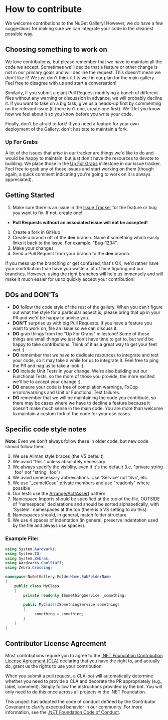 # How to contribute

We welcome contributions to the NuGet Gallery! However, we do have a few suggestions for making sure we can integrate your code in the cleanest possible way.

## Choosing something to work on
We love contributions, but please remember that we have to maintain all the code we accept. Sometimes we'll decide that a feature or other change is not in our primary goals and will decline the request. This doesn't mean we don't like it! We just don't think it fits well in our plan for the main gallery. Feel free to disagree with us and start a conversation!

Similarly, if you submit a giant Pull Request modifying a bunch of different files without any warning or discussion in advance, we will probably decline it. If you want to take on a big task, give us a heads-up first by commenting on the relevant issue (if there isn't one, create one first). We'll let you know how we feel about it so you know before you write your code.

Finally, don't be afraid to fork! If you need a feature for your own deployment of the Gallery, don't hesitate to maintain a fork.

### Up For Grabs
A lot of the issues that arise in our tracker are things we'd like to do and would be happy to maintain, but just don't have the resources to devote to building. We place those in the [Up For Grabs](https://github.com/NuGet/NuGetGallery/issues?milestone=13&page=1&state=open) milestone in our issue tracker. Feel free to grab any of those issues and start working on them (though again, a quick comment indicating you're going to work on it is always appreciated).

## Getting Started
1. Make sure there is an issue in the [Issue Tracker](https://github.com/NuGet/NuGetGallery/issues) for the feature or bug you want to fix. If not, create one!
  * **Pull Requests without an associated issue will not be accepted!**
1. Create a fork in GitHub
1. Create a branch off of the **dev** branch. Name it something which easily links it back to the issue. For example: "Bug-1234".
1. Make your changes
1. Send a Pull Request from your branch to the **dev** branch.

If you mess up the branching or get confused, that's OK, we'd rather have your contribution than have you waste a lot of time figuring out our branches. However, using the right branches will help us immensely and will make it much easier for us to quickly accept your contribution!

## DOs and DON'Ts
* **DO** follow the code style of the rest of the gallery. When you can't figure out what the style for a particular aspect is, please bring that up in your PR and we'd be happy to advise you.
* **DON'T** surprise us with big Pull Requests. If you have a feature you want to work on, file an Issue so we can discuss it.
* **DO** grab things from the "Up For Grabs" milestone! Some of those things are small things we just don't have time to get to, but we'd be happy to take contributions. Think of it as a great way to get your feet wet :)
* **DO** remember that we have to dedicate resources to integrate and test your code, so it may take a while for us to integrate it. Feel free to ping the PR and nag us to take a look :)
* **DO** include Unit Tests in your change. We're also building out our Functional Tests, so the more of those you provide, the more excited we'll be to accept your change :).
* **DO** ensure your code is free of compilation warnings, FxCop errors/warnings and Unit or Functional Test failures.
* **DO** remember that we will be maintaining the code you contribute, so there may be cases where we have to decline a feature because it doesn't make much sense in the main code. You are more than welcome to maintain a custom fork of the code for your use cases.

## Specific code style notes

**Note**: Even we don't always follow these in older code, but new code should follow them.

1. We use Allman style braces (the VS default)
1. We avoid "this." unless absolutely necessary
1. We always specify the visiblity, even if it's the default (i.e. "private string _foo" not "string _foo")
1. We avoid unnecessary abbreviations. Use 'Service' not 'Svc', etc.
1. We use "_camelCase" private members and use "readonly" where possible
1. Our tests use the [Arrange/Act/Assert](http://c2.com/cgi/wiki?ArrangeActAssert) pattern
1. Namespace Imports should be specified at the top of the file, OUTSIDE of "namespace" declarations and should be sorted alphabetically, with 'System.' namespaces at the top (there is a VS setting to do this):
1. Namespaces should, in general, match folder structure.
1. We use 4 spaces of indentation (in general, preserve indentation used by the file and always use spaces).

### Example File:

```C#
using System.Aardvarks;
using System.IO;
using System.Zebras;
using Aardvarks.CoolStuff;
using Zebra.Crossing;

namespace NuGetGallery.FolderName.SubFolderName 
{
    public class MyClass 
    {
        private readonly ISomethingService _something;
        
        public MyClass(ISomethingService something) 
        {
            _something = something;
        }
    }
}
```

## Contributor License Agreement

Most contributions require you to agree to the [.NET Foundation Contribution License Agreement (CLA)](https://cla.dotnetfoundation.org) declaring that you have the right to, and actually do, grant us the rights to use your contribution.

When you submit a pull request, a CLA-bot will automatically determine whether you need to provide a CLA and decorate the PR appropriately (e.g., label, comment). Simply follow the instructions provided by the bot. You will only need to do this once across all projects in the .NET Foundation.

This project has adopted the code of conduct defined by the Contributor Covenant to clarify expected behavior in our community. For more information, see the [.NET Foundation Code of Conduct](https://dotnetfoundation.org/code-of-conduct).